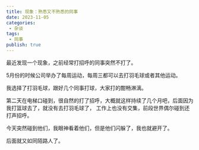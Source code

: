 ```yaml
---
title: 现象：熟悉又不熟悉的同事
date: 2023-11-05
categories:
 - 杂谈
tags:
 - 同事
publish: true
---
```


最近发现一个现象，之前经常打招呼的同事突然不打了。

5月份的时候公司举办了每周运动，每周三都可以去打羽毛球或者其他运动。

我选择了打羽毛球，跟好几个同事打球，大家打的酣畅淋漓。

第二天在电梯口碰到，很自然的打了招呼，大概就这样持续了几个月吧，后面因为我打篮球去了，就没有去打羽毛球了，
工作上也没有交集，前段世界偶尔碰到还打声招呼。

今天突然碰到他们，我眼神看着他们，但是他们闪躲了，我也就避开了。

后面就又如同陌路人了。